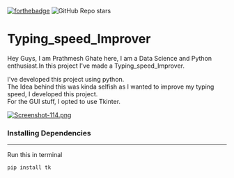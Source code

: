 [![forthebadge](https://forthebadge.com/images/badges/made-with-python.svg)](https://forthebadge.com) <img alt="GitHub Repo stars" src="https://img.shields.io/github/stars/Kedar-Khedkar/Language-Translator-?style=for-the-badge">

# Typing_speed_Improver
Hey Guys, I am Prathmesh Ghate here,  I am a Data Science and Python enthusiast.In this project I've made a Typing_speed_Improver. <br> 

I've developed this project using python. <br> 
The Idea behind this was kinda selfish as I wanted to improve my typing speed, I developed this project.<br> 
For the GUI stuff, I opted to use Tkinter.<br> 

[![Screenshot-114.png](https://i.postimg.cc/yYQX9my0/Screenshot-114.png)](https://postimg.cc/N5XHvrV0)<br> 

### Installing Dependencies
*********
Run this in terminal<br>

`pip install tk`<br>
